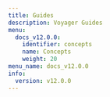 ```yaml
---
title: Guides
description: Voyager Guides
menu:
  docs_v12.0.0:
    identifier: concepts
    name: Concepts
    weight: 20
menu_name: docs_v12.0.0
info:
  version: v12.0.0
---
```



